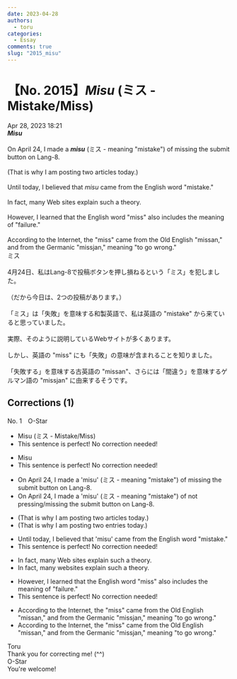 ```yaml
---
date: 2023-04-28
authors:
  - toru
categories:
  - Essay
comments: true
slug: "2015_misu"
---
```


# 【No. 2015】<strong><em>Misu</strong></em> (ミス - Mistake/Miss)
<div class="date">Apr 28, 2023 18:21</div>
<div id="post"><div id="body_show_ori">
<strong><em>Misu</strong></em><br/><br/>On April 24, I made a <strong><em>misu</em></strong> (ミス - meaning "mistake") of missing the submit button on Lang-8.<br/><br/>(That is why I am posting two articles today.)<br/><br/>Until today, I believed that <em>misu</em> came from the English word "mistake."<br/><br/>In fact, many Web sites explain such a theory.<br/><br/>However, I learned that the English word "miss" also includes the meaning of "failure."<br/><br/>According to the Internet, the "miss" came from the Old English "missan," and from the Germanic "missjan," meaning "to go wrong."
</div></div>

<!-- more -->

<div id="post_ja"><div id="body_show_mo">
ミス<br/><br/>4月24日、私はLang-8で投稿ボタンを押し損ねるという「ミス」を犯しました。<br/><br/>（だから今日は、2つの投稿があります。）<br/><br/>「ミス」は「失敗」を意味する和製英語で、私は英語の "mistake" から来ていると思っていました。<br/><br/>実際、そのように説明しているWebサイトが多くあります。<br/><br/>しかし、英語の "miss" にも「失敗」の意味が含まれることを知りました。<br/><br/>「失敗する」を意味する古英語の "missan"、さらには「間違う」を意味するゲルマン語の "missjan" に由来するそうです。
</div></div>

## Corrections (1)
<div id="block"><div class="first_name"> No. 1　<span class="just_name">O-Star</span></div><div id="block2">
<ul class="correction_field">
<li class="incorrect">Misu (ミス - Mistake/Miss)</li>
<li class="corrected perfect">This sentence is perfect! No correction needed!</li>
</ul>
<ul class="correction_field">
<li class="incorrect">Misu</li>
<li class="corrected perfect">This sentence is perfect! No correction needed!</li>
</ul>
<ul class="correction_field">
<li class="incorrect">On April 24, I made a 'misu' (ミス - meaning "mistake") of missing the submit button on Lang-8.</li>
<li class="corrected correct">
On April 24, I made a 'misu' (ミス - meaning "mistake") of <span class="f_blue">not pressing/missing</span> the submit button on Lang-8.
</li>
</ul>
<ul class="correction_field">
<li class="incorrect">(That is why I am posting two articles today.)</li>
<li class="corrected correct">
(That is why I am posting two <span class="f_bold">entries</span> today.)
</li>
</ul>
<ul class="correction_field">
<li class="incorrect">Until today, I believed that 'misu' came from the English word "mistake."</li>
<li class="corrected perfect">This sentence is perfect! No correction needed!</li>
</ul>
<ul class="correction_field">
<li class="incorrect">In fact, many Web sites explain such a theory.</li>
<li class="corrected correct">
In fact, many <span class="f_bold">websites </span>explain such a theory.
</li>
</ul>
<ul class="correction_field">
<li class="incorrect">However, I learned that the English word "miss" also includes the meaning of "failure."</li>
<li class="corrected perfect">This sentence is perfect! No correction needed!</li>
</ul>
<ul class="correction_field">
<li class="incorrect">According to the Internet, the "miss" came from the Old English "missan," and from the Germanic "missjan," meaning "to go wrong."</li>
<li class="corrected correct">
According to the Internet, <span class="sline"><span class="f_red">the</span></span> "miss" came from the Old English "missan," and from the Germanic "missjan," meaning "to go wrong."
</li>
</ul>
</div><div class="name"><span class="just_name">Toru</span><br>
Thank you for correcting me! (^^)
</div>
<div class="name"><span class="just_name">O-Star</span><br>
You're welcome!
</div>
</div>
